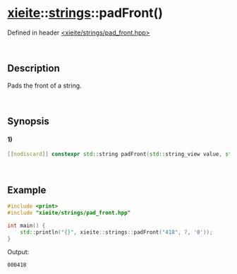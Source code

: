 # [xieite](../../xieite.md)\:\:[strings](../../strings.md)\:\:padFront\(\)
Defined in header [<xieite/strings/pad_front.hpp>](../../../include/xieite/strings/pad_front.hpp)

&nbsp;

## Description
Pads the front of a string.

&nbsp;

## Synopsis
#### 1)
```cpp
[[nodiscard]] constexpr std::string padFront(std::string_view value, std::size_t size, char padding = ' ') noexcept;
```

&nbsp;

## Example
```cpp
#include <print>
#include "xieite/strings/pad_front.hpp"

int main() {
    std::println("{}", xieite::strings::padFront("418", 7, '0'));
}
```
Output:
```
000418
```
